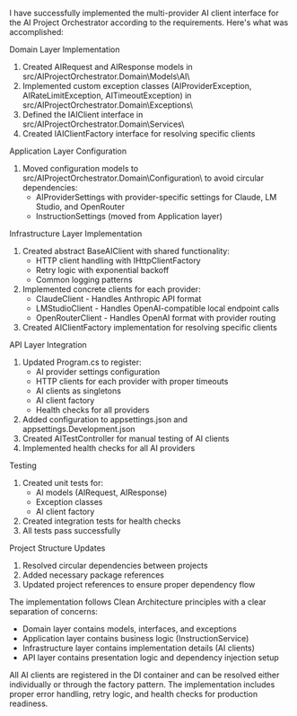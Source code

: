 I have successfully implemented the multi-provider AI client interface for the AI Project Orchestrator according to the requirements. Here's what was accomplished:

  Domain Layer Implementation
   1. Created AIRequest and AIResponse models in src/AIProjectOrchestrator.Domain\Models\AI\
   2. Implemented custom exception classes (AIProviderException, AIRateLimitException, AITimeoutException) in src/AIProjectOrchestrator.Domain\Exceptions\
   3. Defined the IAIClient interface in src/AIProjectOrchestrator.Domain\Services\
   4. Created IAIClientFactory interface for resolving specific clients

  Application Layer Configuration
   1. Moved configuration models to src/AIProjectOrchestrator.Domain\Configuration\ to avoid circular dependencies:
      - AIProviderSettings with provider-specific settings for Claude, LM Studio, and OpenRouter
      - InstructionSettings (moved from Application layer)

  Infrastructure Layer Implementation
   1. Created abstract BaseAIClient with shared functionality:
      - HTTP client handling with IHttpClientFactory
      - Retry logic with exponential backoff
      - Common logging patterns
   2. Implemented concrete clients for each provider:
      - ClaudeClient - Handles Anthropic API format
      - LMStudioClient - Handles OpenAI-compatible local endpoint calls
      - OpenRouterClient - Handles OpenAI format with provider routing
   3. Created AIClientFactory implementation for resolving specific clients

  API Layer Integration
   1. Updated Program.cs to register:
      - AI provider settings configuration
      - HTTP clients for each provider with proper timeouts
      - AI clients as singletons
      - AI client factory
      - Health checks for all providers
   2. Added configuration to appsettings.json and appsettings.Development.json
   3. Created AITestController for manual testing of AI clients
   4. Implemented health checks for all AI providers

  Testing
   1. Created unit tests for:
      - AI models (AIRequest, AIResponse)
      - Exception classes
      - AI client factory
   2. Created integration tests for health checks
   3. All tests pass successfully

  Project Structure Updates
   1. Resolved circular dependencies between projects
   2. Added necessary package references
   3. Updated project references to ensure proper dependency flow

  The implementation follows Clean Architecture principles with a clear separation of concerns:
   - Domain layer contains models, interfaces, and exceptions
   - Application layer contains business logic (InstructionService)
   - Infrastructure layer contains implementation details (AI clients)
   - API layer contains presentation logic and dependency injection setup

  All AI clients are registered in the DI container and can be resolved either individually or through the factory pattern. The implementation includes proper error handling, retry logic, and health checks for
  production readiness.